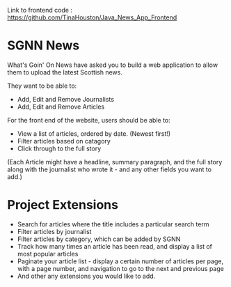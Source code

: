 Link to frontend code : https://github.com/TinaHouston/Java_News_App_Frontend



# SGNN News
What's Goin' On News have asked you to build a web application to allow them to upload the latest Scottish news.

They want to be able to:

* Add, Edit and Remove Journalists
* Add, Edit and Remove Articles


For the front end of the website, users should be able to:

* View a list of articles, ordered by date. (Newest first!)
* Filter articles based on catagory
* Click through to the full story

(Each Article might have a headline, summary paragraph, and the full story along with the journalist who wrote it - and any other fields you want to add.)

# Project Extensions
* Search for articles where the title includes a particular search term
* Filter articles by journalist
* Filter articles by category, which can be added by SGNN
* Track how many times an article has been read, and display a list of most popular articles
* Paginate your article list - display a certain number of articles per page, with a page number, and navigation to go to the next and previous page
* And other any extensions you would like to add.
